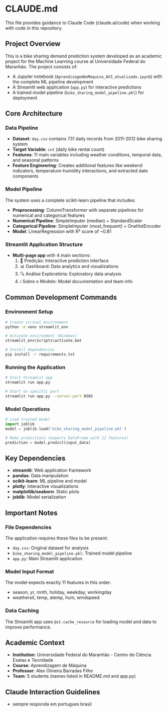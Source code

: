 # CLAUDE.md

This file provides guidance to Claude Code (claude.ai/code) when working with code in this repository.

## Project Overview

This is a bike sharing demand prediction system developed as an academic project for the Machine Learning course at Universidade Federal do Maranhão. The project consists of:

- A Jupyter notebook (`AprendizagemDeMaquina_AV3_atualizado.ipynb`) with the complete ML pipeline development
- A Streamlit web application (`app.py`) for interactive predictions
- A trained model pipeline (`bike_sharing_model_pipeline.pkl`) for deployment

## Core Architecture

### Data Pipeline
- **Dataset**: `day.csv` contains 731 daily records from 2011-2012 bike sharing system
- **Target Variable**: `cnt` (daily bike rental count)
- **Features**: 11 main variables including weather conditions, temporal data, and seasonal patterns
- **Feature Engineering**: Creates additional features like weekend indicators, temperature-humidity interactions, and extracted date components

### Model Pipeline
The system uses a complete scikit-learn pipeline that includes:
- **Preprocessing**: ColumnTransformer with separate pipelines for numerical and categorical features
- **Numerical Pipeline**: SimpleImputer (median) + StandardScaler
- **Categorical Pipeline**: SimpleImputer (most_frequent) + OneHotEncoder
- **Model**: LinearRegression with R² score of ~0.81

### Streamlit Application Structure
- **Multi-page app** with 4 main sections:
  1. 🎯 Predição: Interactive prediction interface
  2. 📊 Dashboard: Data analytics and visualizations  
  3. 🔍 Análise Exploratória: Exploratory data analysis
  4. ℹ️ Sobre o Modelo: Model documentation and team info

## Common Development Commands

### Environment Setup
```bash
# Create virtual environment
python -m venv streamlit_env

# Activate environment (Windows)
streamlit_env\Scripts\activate.bat

# Install dependencies
pip install -r requirements.txt
```

### Running the Application
```bash
# Start Streamlit app
streamlit run app.py

# Start on specific port
streamlit run app.py --server.port 8502
```

### Model Operations
```python
# Load trained model
import joblib
model = joblib.load('bike_sharing_model_pipeline.pkl')

# Make predictions (expects DataFrame with 11 features)
prediction = model.predict(input_data)
```

## Key Dependencies
- **streamlit**: Web application framework
- **pandas**: Data manipulation
- **scikit-learn**: ML pipeline and model
- **plotly**: Interactive visualizations
- **matplotlib/seaborn**: Static plots
- **joblib**: Model serialization

## Important Notes

### File Dependencies
The application requires these files to be present:
- `day.csv`: Original dataset for analysis
- `bike_sharing_model_pipeline.pkl`: Trained model pipeline
- `app.py`: Main Streamlit application

### Model Input Format
The model expects exactly 11 features in this order:
- season, yr, mnth, holiday, weekday, workingday
- weathersit, temp, atemp, hum, windspeed

### Data Caching
The Streamlit app uses `@st.cache_resource` for loading model and data to improve performance.

## Academic Context
- **Institution**: Universidade Federal do Maranhão - Centro de Ciência Exatas e Tecnidade
- **Course**: Aprendizagem de Máquina
- **Professor**: Alex Oliveira Barradas Filho
- **Team**: 5 students (names listed in README.md and app.py)

## Claude Interaction Guidelines
- sempre responda em portugues brasil